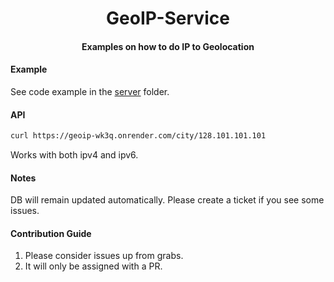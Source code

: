 <h1 align="center">GeoIP-Service</h1>
<h4 align="center">Examples on how to do IP to Geolocation </h4>

#### Example
See code example in the [server](./server/app.js) folder.

#### API

```sh
curl https://geoip-wk3q.onrender.com/city/128.101.101.101
```

Works with both ipv4 and ipv6.

#### Notes

DB will remain updated automatically. Please create a ticket if you see some issues.


#### Contribution Guide
1. Please consider issues up from grabs.
2. It will only be assigned with a PR.
